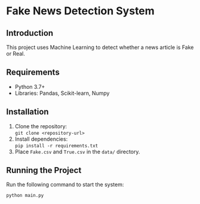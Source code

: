 # Fake News Detection System

## Introduction
This project uses Machine Learning to detect whether a news article is Fake or Real.

## Requirements
- Python 3.7+
- Libraries: Pandas, Scikit-learn, Numpy

## Installation
1. Clone the repository:  
   `git clone <repository-url>`
2. Install dependencies:  
   `pip install -r requirements.txt`
3. Place `Fake.csv` and `True.csv` in the `data/` directory.

## Running the Project
Run the following command to start the system:  
```bash
python main.py
